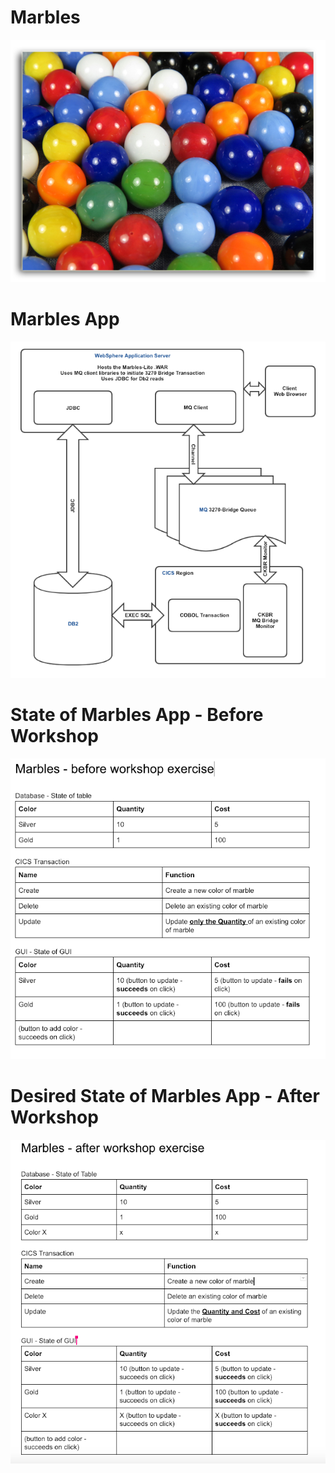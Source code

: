 # Marbles
![work](./assets/devops-workshop4.png)

# Marbles App
![work1](./assets/DevOps-Workshop5.png)

# State of Marbles App - Before Workshop

![work2](./assets/DevOps-Workshop6.png)

# Desired State of Marbles App - After Workshop

![work3](./assets/DevOps-Workshop7.png)